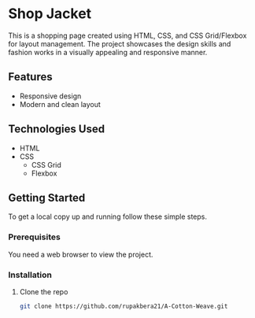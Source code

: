 # Shop Jacket

This is a shopping page created using HTML, CSS, and CSS Grid/Flexbox for layout management. The project showcases the design skills and fashion works in a visually appealing and responsive manner.

## Features

- Responsive design
- Modern and clean layout

## Technologies Used

- HTML
- CSS
  - CSS Grid
  - Flexbox

## Getting Started

To get a local copy up and running follow these simple steps.

### Prerequisites

You need a web browser to view the project.

### Installation

1. Clone the repo
   ```sh
   git clone https://github.com/rupakbera21/A-Cotton-Weave.git
